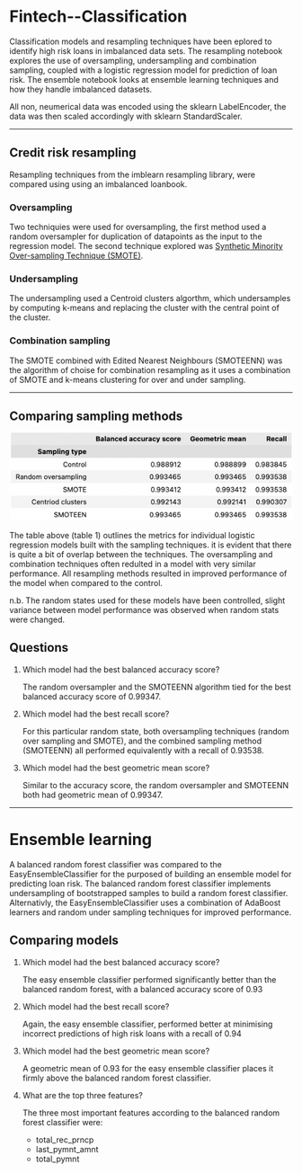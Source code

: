 # Fintech--Classification
Classification models and resampling techniques have been eplored to identify high risk loans in imbalanced data sets. The resampling notebook explores the use of oversampling, undersampling and combination sampling, coupled with a logistic regression model for prediction of loan risk. The ensemble notebook looks at ensemble learning techniques and how they handle imbalanced datasets.

All non, neumerical data was encoded using the sklearn LabelEncoder, the data was then scaled accordingly with sklearn StandardScaler.

---
## Credit risk resampling

Resampling techniques from the imblearn resampling library, were compared using using an imbalanced loanbook. 

### Oversampling
Two techniquies were used for oversampling, the first method used a random oversampler for duplication of datapoints as the input to the regression model. The second technique explored was [Synthetic Minority Over-sampling Technique (SMOTE)](https://www.jair.org/index.php/jair/article/view/10302).

### Undersampling
The undersampling used a Centroid clusters algorthm, which undersamples by computing k-means and replacing the cluster with the central point of the cluster.

### Combination sampling
The SMOTE combined with Edited Nearest Neighbours (SMOTEENN) was the algorithm of choise for combination resampling as it uses a combination of SMOTE and k-means clustering for over and under sampling.

---
## Comparing sampling methods
![table 1](images/table1.png)

The table above (table 1) outlines the metrics for individual logistic regression models built with the sampling techniques. it is evident that there is quite a bit of overlap between the techniques. The oversampling and combination techniques often redulted in a model with very similar performance. All resampling methods resulted in improved performance of the model when compared to the control.

n.b. The random states used for these models have been controlled, slight variance between model performance was observed when random stats were changed.

## Questions

1. Which model had the best balanced accuracy score?

    The random oversampler and the SMOTEENN algorithm tied for the best balanced accuracy score of 0.99347.   

2. Which model had the best recall score?

    For this particular random state, both oversampling techniques (random over sampling and SMOTE), and the combined sampling method (SMOTEENN) all performed equivalently with a recall of 0.93538.

3. Which model had the best geometric mean score?

    Similar to the accuracy score, the random oversampler and SMOTEENN both had geometric mean of 0.99347.

---
# Ensemble learning
A balanced random forest classifier was compared to the EasyEnsembleClassifier for the purposed of building an ensemble model for predicting loan risk. The balanced random forest classifier implements undersampling of bootstrapped samples to build a random forest classifier. Alternativly, the EasyEnsembleClassifier uses a combination of AdaBoost learners and random under sampling techniques for improved performance.

## Comparing models

1. Which model had the best balanced accuracy score?

    The easy ensemble classifier performed significantly better than the balanced random forest, with a balanced accuracy score of 0.93

2. Which model had the best recall score?

    Again, the easy ensemble classifier, performed better at minimising incorrect predictions of high risk loans with a recall of 0.94

3. Which model had the best geometric mean score?

    A geometric mean of 0.93 for the easy ensemble classifier places it firmly above the balanced random forest classifier.

4. What are the top three features?

    The three most important features according to the balanced random forest classifier were:
    - total_rec_prncp
    - last_pymnt_amnt
    - total_pymnt








